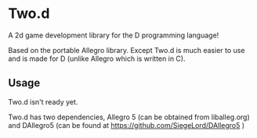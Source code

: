 Two.d
=====

A 2d game development library for the D programming language!

Based on the portable Allegro library. Except Two.d is much easier to use
and is made for D (unlike Allegro which is written in C).

Usage
-----

Two.d isn't ready yet.

Two.d has two dependencies, Allegro 5 (can be obtained from liballeg.org) and
DAllegro5 (can be found at https://github.com/SiegeLord/DAllegro5 )
